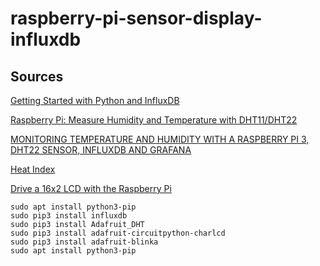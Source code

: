 # raspberry-pi-sensor-display-influxdb


## Sources
[Getting Started with Python and InfluxDB](https://www.influxdata.com/blog/getting-started-python-influxdb/)

[Raspberry Pi: Measure Humidity and Temperature with DHT11/DHT22](https://tutorials-raspberrypi.com/raspberry-pi-measure-humidity-temperature-dht11-dht22/)

[MONITORING TEMPERATURE AND HUMIDITY WITH A RASPBERRY PI 3, DHT22 SENSOR, INFLUXDB AND GRAFANA](https://www.definit.co.uk/2018/07/monitoring-temperature-and-humidity-with-a-raspberry-pi-3-dht22-sensor-influxdb-and-grafana/)

[Heat Index](https://en.wikipedia.org/wiki/Heat_index)

[Drive a 16x2 LCD with the Raspberry Pi](https://learn.adafruit.com/drive-a-16x2-lcd-directly-with-a-raspberry-pi/necessary-packages)

```
sudo apt install python3-pip
sudo pip3 install influxdb
sudo pip3 install Adafruit_DHT
sudo pip3 install adafruit-circuitpython-charlcd
sudo pip3 install adafruit-blinka
sudo apt install python3-pip
```
